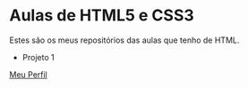 # Aulas de HTML5 e CSS3
Estes são os meus repositórios das aulas que tenho de HTML.

* Projeto 1


[Meu Perfil](phstefen.github.io)

